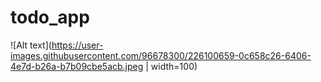 # todo_app

![Alt text](https://user-images.githubusercontent.com/96678300/226100659-0c658c26-6406-4e7d-b26a-b7b09cbe5acb.jpeg | width=100)




